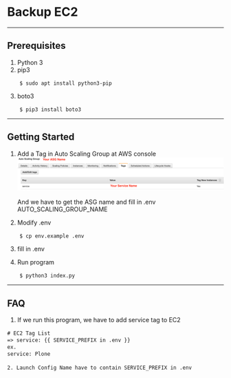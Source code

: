 # Backup EC2

---

## Prerequisites

1. Python 3
2. pip3

```shell
    $ sudo apt install python3-pip
```

3. boto3

```shell
    $ pip3 install boto3
```

---

## Getting Started

1. Add a Tag in Auto Scaling Group at AWS console
   ![](./readme.png)

   And we have to get the ASG name and fill in .env AUTO_SCALING_GROUP_NAME

2. Modify .env

```shell
    $ cp env.example .env
```

3. fill in .env

4. Run program

```shell
    $ python3 index.py
```

---

## FAQ

1. If we run this program, we have to add service tag to EC2

```
# EC2 Tag List
=> service: {{ SERVICE_PREFIX in .env }}
ex.
service: Plone

2. Launch Config Name have to contain SERVICE_PREFIX in .env
```
